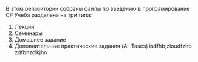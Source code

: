 В этом репозитории собраны файлы по введению в програмирование C#
Учеба разделена на три типа:
1. Лекции
2. Семинары 
3. Домашнее задание
4. Дополнительные практические задания (All Tascs) 
isdfhb;zioudfzhb
zdfbnzclkjhn